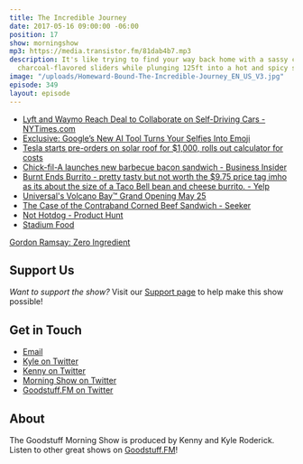 ```yaml
---
title: The Incredible Journey
date: 2017-05-16 09:00:00 -06:00
position: 17
show: morningshow
mp3: https://media.transistor.fm/81dab4b7.mp3
description: It's like trying to find your way back home with a sassy cat while eating
  charcoal-flavored sliders while plunging 125ft into a hot and spicy soup.
image: "/uploads/Homeward-Bound-The-Incredible-Journey_EN_US_V3.jpg"
episode: 349
layout: episode
---
```


* [Lyft and Waymo Reach Deal to Collaborate on Self-Driving Cars - NYTimes.com](https://mobile.nytimes.com/2017/05/14/technology/lyft-waymo-self-driving-cars.html?_r=0&re)
* [Exclusive: Google’s New AI Tool Turns Your Selfies Into Emoji](https://www.fastcodesign.com/90124964/exclusive-new-google-tool-uses-ai-to-create-custom-e)
* [Tesla starts pre-orders on solar roof for $1,000, rolls out calculator for costs](https://arstechnica.com/cars/2017/05/tesla-starts-pre-orders-on-solar-roof-for-1000-rolls-out-calculator-for-costs/)
* [Chick-fil-A launches new barbecue bacon sandwich - Business Insider](http://www.businessinsider.com/chick-fil-a-launches-new-barbecue-bacon-sandwich-2017-5)
* [Burnt Ends Burrito - pretty tasty but not worth the $9.75 price tag imho as its about the size of a Taco Bell bean and cheese burrito. - Yelp](https://www.yelp.com/biz_photos/bravo-farms-kettleman-city?select=am2o99tyJSaxntEk_36L2w)
* [Universal's Volcano Bay™ Grand Opening May 25](https://www.universalorlando.com/web/en/us/theme-parks/volcano-bay/index.html#rides-attractions)
* [The Case of the Contraband Corned Beef Sandwich - Seeker](https://www.seeker.com/the-case-of-the-contraband-corned-beef-sandwich-1765022908.html)
* [Not Hotdog - Product Hunt](https://www.producthunt.com/posts/not-hotdog)
* [Stadium Food](http://www.ocregister.com/wp-content/uploads/2017/04/angelsfood_icecream.jpg?w=780)

[Gordon Ramsay: Zero Ingredient](https://www.youtube.com/watch?v=B68Fw7PUmFw)

## Support Us
*Want to support the show?* Visit our [Support page](https://goodstuff.fm/support) to help make this show possible!

## Get in Touch
* [Email](mailto:kyle@goodstuff.fm)
* [Kyle on Twitter](http://twitter.com/dogburps)
* [Kenny on Twitter](http://twitter.com/pizzarobotics)
* [Morning Show on Twitter](http://twitter.com/morningshowam)
* [Goodstuff.FM on Twitter](http://twitter.com/goodstufffm)

## About
The Goodstuff Morning Show is produced by Kenny and Kyle Roderick. Listen to other great shows on [Goodstuff.FM](http://goodstuff.fm/shows)!
